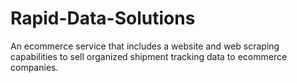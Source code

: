# Rapid-Data-Solutions
An ecommerce service that includes a website and web scraping capabilities to sell organized shipment tracking data to ecommerce companies.
